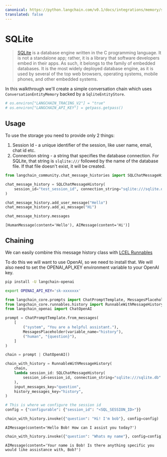 ```yaml
---
canonical: https://python.langchain.com/v0.1/docs/integrations/memory/sqlite
translated: false
---
```


# SQLite

>[SQLite](https://en.wikipedia.org/wiki/SQLite) is a database engine written in the C programming language. It is not a standalone app; rather, it is a library that software developers embed in their apps. As such, it belongs to the family of embedded databases. It is the most widely deployed database engine, as it is used by several of the top web browsers, operating systems, mobile phones, and other embedded systems.

In this walkthrough we'll create a simple conversation chain which uses `ConversationEntityMemory` backed by a `SqliteEntityStore`.

```python
# os.environ["LANGCHAIN_TRACING_V2"] = "true"
# os.environ["LANGCHAIN_API_KEY"] = getpass.getpass()
```

## Usage

To use the storage you need to provide only 2 things:

1. Session Id - a unique identifier of the session, like user name, email, chat id etc.
2. Connection string - a string that specifies the database connection. For SQLite, that string is `slqlite:///` followed by the name of the database file.  If that file doesn't exist, it will be created.

```python
from langchain_community.chat_message_histories import SQLChatMessageHistory

chat_message_history = SQLChatMessageHistory(
    session_id="test_session_id", connection_string="sqlite:///sqlite.db"
)

chat_message_history.add_user_message("Hello")
chat_message_history.add_ai_message("Hi")
```

```python
chat_message_history.messages
```

```output
[HumanMessage(content='Hello'), AIMessage(content='Hi')]
```

## Chaining

We can easily combine this message history class with [LCEL Runnables](/docs/expression_language/how_to/message_history)

To do this we will want to use OpenAI, so we need to install that.  We will also need to set the OPENAI_API_KEY environment variable to your OpenAI key.

```bash
pip install -U langchain-openai

export OPENAI_API_KEY='sk-xxxxxxx'
```

```python
from langchain_core.prompts import ChatPromptTemplate, MessagesPlaceholder
from langchain_core.runnables.history import RunnableWithMessageHistory
from langchain_openai import ChatOpenAI
```

```python
prompt = ChatPromptTemplate.from_messages(
    [
        ("system", "You are a helpful assistant."),
        MessagesPlaceholder(variable_name="history"),
        ("human", "{question}"),
    ]
)

chain = prompt | ChatOpenAI()
```

```python
chain_with_history = RunnableWithMessageHistory(
    chain,
    lambda session_id: SQLChatMessageHistory(
        session_id=session_id, connection_string="sqlite:///sqlite.db"
    ),
    input_messages_key="question",
    history_messages_key="history",
)
```

```python
# This is where we configure the session id
config = {"configurable": {"session_id": "<SQL_SESSION_ID>"}}
```

```python
chain_with_history.invoke({"question": "Hi! I'm bob"}, config=config)
```

```output
AIMessage(content='Hello Bob! How can I assist you today?')
```

```python
chain_with_history.invoke({"question": "Whats my name"}, config=config)
```

```output
AIMessage(content='Your name is Bob! Is there anything specific you would like assistance with, Bob?')
```